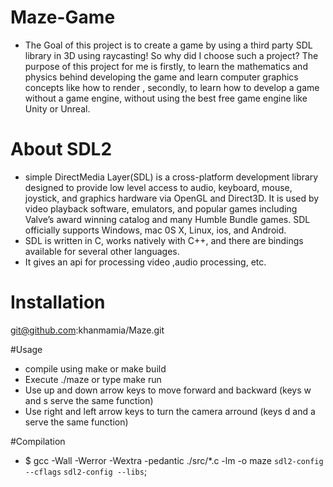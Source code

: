 # Maze-Game

* The Goal of this project is to create a game by using a third party SDL library in 3D using raycasting!
So why did I choose such a project? The purpose of this project for me is firstly, to learn the mathematics and physics behind developing the game and learn computer graphics concepts like how to render , secondly, to learn how to develop a game without a game engine, without using the best free game engine like Unity or Unreal.

# About SDL2
* simple DirectMedia Layer(SDL) is a cross-platform development library designed to provide low level access to audio, keyboard, mouse, joystick, and graphics hardware via OpenGL and Direct3D. It is used by video playback software, emulators, and popular games including Valve’s award winning catalog and many Humble Bundle games.
SDL officially supports Windows, mac 0S X, Linux, ios, and Android. 
* SDL is written in C, works natively with C++, and there are bindings available for several other languages.
* It gives an api for processing video ,audio processing, etc.

# Installation
   git@github.com:khanmamia/Maze.git

#Usage
* compile using make or make build
* Execute ./maze or type make run
* Use up and down arrow keys to move forward and backward (keys w and s serve the same function)
* Use right and left arrow keys to turn the camera arround (keys d and a serve the same function)

#Compilation
* $ gcc -Wall -Werror -Wextra -pedantic ./src/*.c -lm -o maze `sdl2-config --cflags` `sdl2-config --libs`;

